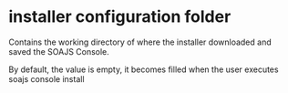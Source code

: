 # installer configuration folder

Contains the working directory of where the installer downloaded and saved the SOAJS Console.

By default, the value is empty, it becomes filled when the user executes soajs console install